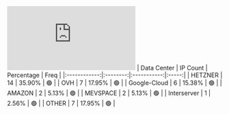 ![Diagramm](https://github.com/obajay/StateSync-snapshots/blob/main/Projects/Carbon/1/README.md)
| Data Center | IP Count | Percentage | Freq |
|:------------:|:--------:|:-----------:|:-----:|
| HETZNER | 14 | 35.90% | 🟢 |
| OVH | 7 | 17.95% | 🟢 |
| Google-Cloud | 6 | 15.38% | 🟢 |
| AMAZON | 2 | 5.13% | 🟢 |
| MEVSPACE | 2 | 5.13% | 🟢 |
| Interserver | 1 | 2.56% | 🟢 |
| OTHER | 7 | 17.95% | 🟢 |